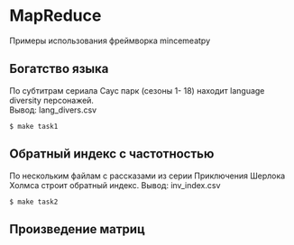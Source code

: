 # MapReduce
Примеры использования фреймворка mincemeatpy

## Богатство языка
По субтитрам сериала Саус парк (сезоны 1- 18) находит language diversity персонажей.  
Вывод: lang_divers.csv

```console
$ make task1
```

## Обратный индекс с частотностью
По нескольким файлам с рассказами из серии Приключения Шерлока Холмса строит обратный индекс.
Вывод: inv_index.csv

```console
$ make task2
```

## Произведение матриц